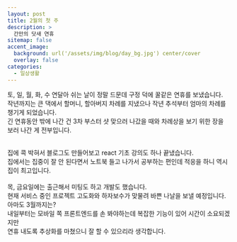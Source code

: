 ```yaml
---
layout: post
title: 2월의 첫 주
description: >
  간만의 닷새 연휴
sitemap: false
accent_image:
  background: url('/assets/img/blog/day_bg.jpg') center/cover
  overlay: false
categories:
  - 일상생활
---
```


토, 일, 월, 화, 수 연달아 쉬는 날이 정말 드문데 구정 덕에 꿀같은 연휴를 보냈습니다.<br>
작년까지는 큰 댁에서 할머니, 할아버지 차례를 지냈으나 작년 추석부터 엄마의 차례를 챙기게 되었습니다.<br>
긴 연휴동안 밖에 나간 건 3차 부스터 샷 맞으러 나갔을 때와 차례상을 보기 위한 장을 보러 나간 게 전부입니다.<br><br>

집에 콕 박혀서 블로그도 만들어보고 react 기초 강의도 하나 끝냈습니다.<br>
집에서는 집중이 잘 안 된다면서 노트북 들고 나가서 공부하는 편인데 적응을 하니 역시 집이 최고입니다.<br><br>
목, 금요일에는 출근해서 미팅도 하고 개발도 했습니다.<br>
현재 서비스 중인 프로젝트 고도화와 하자보수가 맞물려 바쁜 나날을 보낼 예정입니다.<br>
아마도 3월까지는?<br>
내일부터는 모바일 쪽 프론트엔드를 손 봐야하는데 복잡한 기능이 있어 시간이 소요되겠지만<br>
연휴 내도록 추상화를 마쳤으니 잘 할 수 있으리라 생각합니다.<br>

